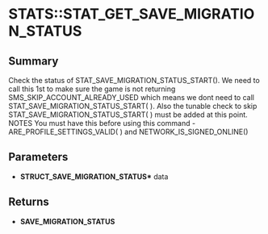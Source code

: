 # STATS::STAT_GET_SAVE_MIGRATION_STATUS

## Summary
Check the status of STAT_SAVE_MIGRATION_STATUS_START(). We need to call this 1st to make sure the game is not returning
SMS_SKIP_ACCOUNT_ALREADY_USED which means we dont need to call STAT_SAVE_MIGRATION_STATUS_START( ). Also the tunable
check to skip STAT_SAVE_MIGRATION_STATUS_START( ) must be added at this point.
NOTES
You must have this before using this command - ARE_PROFILE_SETTINGS_VALID( ) and NETWORK_IS_SIGNED_ONLINE()

## Parameters
* **STRUCT_SAVE_MIGRATION_STATUS\*** data

## Returns
* **SAVE_MIGRATION_STATUS**